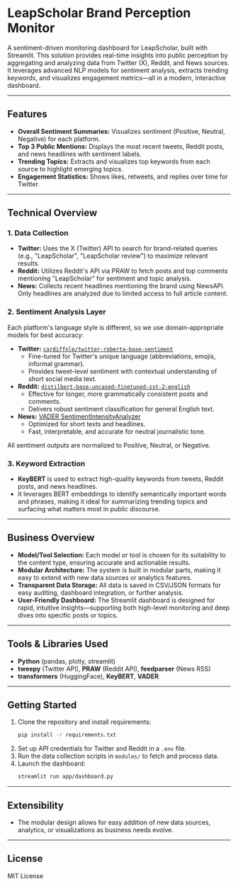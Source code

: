 # LeapScholar Brand Perception Monitor

A sentiment-driven monitoring dashboard for LeapScholar, built with Streamlit. This solution provides real-time insights into public perception by aggregating and analyzing data from Twitter (X), Reddit, and News sources. It leverages advanced NLP models for sentiment analysis, extracts trending keywords, and visualizes engagement metrics—all in a modern, interactive dashboard.

---

## Features
- **Overall Sentiment Summaries:** Visualizes sentiment (Positive, Neutral, Negative) for each platform.
- **Top 3 Public Mentions:** Displays the most recent tweets, Reddit posts, and news headlines with sentiment labels.
- **Trending Topics:** Extracts and visualizes top keywords from each source to highlight emerging topics.
- **Engagement Statistics:** Shows likes, retweets, and replies over time for Twitter.

---

## Technical Overview

### 1. Data Collection
- **Twitter:** Uses the X (Twitter) API to search for brand-related queries (e.g., "LeapScholar", "LeapScholar review") to maximize relevant results.
- **Reddit:** Utilizes Reddit's API via PRAW to fetch posts and top comments mentioning "LeapScholar" for sentiment and topic analysis.
- **News:** Collects recent headlines mentioning the brand using NewsAPI. Only headlines are analyzed due to limited access to full article content.

### 2. Sentiment Analysis Layer
Each platform's language style is different, so we use domain-appropriate models for best accuracy:
- **Twitter:** [`cardiffnlp/twitter-roberta-base-sentiment`](https://huggingface.co/cardiffnlp/twitter-roberta-base-sentiment)
  - Fine-tuned for Twitter's unique language (abbreviations, emojis, informal grammar).
  - Provides tweet-level sentiment with contextual understanding of short social media text.
- **Reddit:** [`distilbert-base-uncased-finetuned-sst-2-english`](https://huggingface.co/distilbert-base-uncased-finetuned-sst-2-english)
  - Effective for longer, more grammatically consistent posts and comments.
  - Delivers robust sentiment classification for general English text.
- **News:** [VADER SentimentIntensityAnalyzer](https://github.com/cjhutto/vaderSentiment)
  - Optimized for short texts and headlines.
  - Fast, interpretable, and accurate for neutral journalistic tone.

All sentiment outputs are normalized to Positive, Neutral, or Negative.

### 3. Keyword Extraction
- **KeyBERT** is used to extract high-quality keywords from tweets, Reddit posts, and news headlines.
- It leverages BERT embeddings to identify semantically important words and phrases, making it ideal for summarizing trending topics and surfacing what matters most in public discourse.

---

## Business Overview
- **Model/Tool Selection:** Each model or tool is chosen for its suitability to the content type, ensuring accurate and actionable results.
- **Modular Architecture:** The system is built in modular parts, making it easy to extend with new data sources or analytics features.
- **Transparent Data Storage:** All data is saved in CSV/JSON formats for easy auditing, dashboard integration, or further analysis.
- **User-Friendly Dashboard:** The Streamlit dashboard is designed for rapid, intuitive insights—supporting both high-level monitoring and deep dives into specific posts or topics.

---

## Tools & Libraries Used
- **Python** (pandas, plotly, streamlit)
- **tweepy** (Twitter API), **PRAW** (Reddit API), **feedparser** (News RSS)
- **transformers** (HuggingFace), **KeyBERT**, **VADER**

---

## Getting Started
1. Clone the repository and install requirements:
   ```bash
   pip install -r requirements.txt
   ```
2. Set up API credentials for Twitter and Reddit in a `.env` file.
3. Run the data collection scripts in `modules/` to fetch and process data.
4. Launch the dashboard:
   ```bash
   streamlit run app/dashboard.py
   ```

---

## Extensibility
- The modular design allows for easy addition of new data sources, analytics, or visualizations as business needs evolve.

---

## License
MIT License
